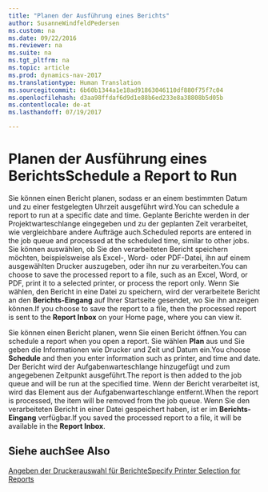 ```yaml
---
title: "Planen der Ausführung eines Berichts"
author: SusanneWindfeldPedersen
ms.custom: na
ms.date: 09/22/2016
ms.reviewer: na
ms.suite: na
ms.tgt_pltfrm: na
ms.topic: article
ms.prod: dynamics-nav-2017
ms.translationtype: Human Translation
ms.sourcegitcommit: 6b60b1344a1e18ad91863046110df880f75f7c04
ms.openlocfilehash: d3aa98ffdaf6d9d1e88b6ed233e8a38808b5d05b
ms.contentlocale: de-at
ms.lasthandoff: 07/19/2017

---
```

    
# <a name="schedule-a-report-to-run"></a><span data-ttu-id="04501-102">Planen der Ausführung eines Berichts</span><span class="sxs-lookup"><span data-stu-id="04501-102">Schedule a Report to Run</span></span>
<span data-ttu-id="04501-103">Sie können einen Bericht planen, sodass er an einem bestimmten Datum und zu einer festgelegten Uhrzeit ausgeführt wird.</span><span class="sxs-lookup"><span data-stu-id="04501-103">You can schedule a report to run at a specific date and time.</span></span> <span data-ttu-id="04501-104">Geplante Berichte werden in der Projektwarteschlange eingegeben und zu der geplanten Zeit verarbeitet, wie vergleichbare andere Aufträge auch.</span><span class="sxs-lookup"><span data-stu-id="04501-104">Scheduled reports are entered in the job queue and processed at the scheduled time, similar to other jobs.</span></span> <span data-ttu-id="04501-105">Sie können auswählen, ob Sie den verarbeiteten Bericht speichern möchten, beispielsweise als Excel-, Word- oder PDF-Datei, ihn auf einem ausgewählten Drucker auszugeben, oder ihn nur zu verarbeiten.</span><span class="sxs-lookup"><span data-stu-id="04501-105">You can choose to save the processed report to a file, such as an Excel, Word, or PDF, print it to a selected printer, or process the report only.</span></span> <span data-ttu-id="04501-106">Wenn Sie wählen, den Bericht in eine Datei zu speichern, wird der verarbeitete Bericht an den **Berichts-Eingang** auf Ihrer Startseite gesendet, wo Sie ihn anzeigen können.</span><span class="sxs-lookup"><span data-stu-id="04501-106">If you choose to save the report to a file, then the processed report is sent to the **Report Inbox** on your Home page, where you can view it.</span></span> 

<span data-ttu-id="04501-107">Sie können einen Bericht planen, wenn Sie einen Bericht öffnen.</span><span class="sxs-lookup"><span data-stu-id="04501-107">You can schedule a report when you open a report.</span></span> <span data-ttu-id="04501-108">Sie wählen **Plan** aus und Sie geben die Informationen wie Drucker und Zeit und Datum ein.</span><span class="sxs-lookup"><span data-stu-id="04501-108">You choose **Schedule** and then you enter information such as printer, and time and date.</span></span> <span data-ttu-id="04501-109">Der Bericht wird der Aufgabenwarteschlange hinzugefügt und zum angegebenen Zeitpunkt ausgeführt.</span><span class="sxs-lookup"><span data-stu-id="04501-109">The report is then added to the job queue and will be run at the specified time.</span></span> <span data-ttu-id="04501-110">Wenn der Bericht verarbeitet ist, wird das Element aus der Aufgabenwarteschlange entfernt.</span><span class="sxs-lookup"><span data-stu-id="04501-110">When the report is processed, the item will be removed from the job queue.</span></span> <span data-ttu-id="04501-111">Wenn Sie den verarbeiteten Bericht in einer Datei gespeichert haben, ist er im **Berichts-Eingang** verfügbar.</span><span class="sxs-lookup"><span data-stu-id="04501-111">If you saved the processed report to a file, it will be available in the **Report Inbox**.</span></span>

## <a name="see-also"></a><span data-ttu-id="04501-112">Siehe auch</span><span class="sxs-lookup"><span data-stu-id="04501-112">See Also</span></span>
[<span data-ttu-id="04501-113">Angeben der Druckerauswahl für Berichte</span><span class="sxs-lookup"><span data-stu-id="04501-113">Specify Printer Selection for Reports</span></span>](ui-specify-printer-selection-reports.md) 

 


